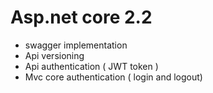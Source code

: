 # Asp.net core 2.2
* swagger implementation 
* Api versioning 
* Api authentication ( JWT token )
* Mvc core authentication ( login and logout)
